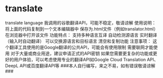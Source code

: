 # translate
translate language
我调用的谷歌翻译API，可能不稳定，敬请谅解
使用说明：
将上面的代码复制到一个文本编辑器中
保存为.html文件（例如translator.html）
在浏览器中打开该文件
功能特点：
支持多种语言互译
自动检测源语言
实时翻译（输入时自动翻译）
可以交换源语言和目标语言
清空和复制功能
注意事项：
这个翻译工具使用的是Google翻译的公共API，可能会有使用限制
需要联网才能使用
对于大量或商业用途，建议申请正式的API密钥
如果您需要更复杂的功能或更好的用户体验，可以考虑使用专业的翻译API如Google Cloud Translation API、DeepL API或百度翻译API等
###本人自行编写，来之不易，如有错误敬请谅解###
